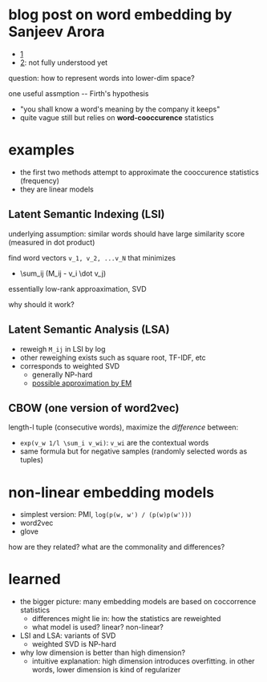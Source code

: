 # blog post on word embedding by Sanjeev Arora

- [1](http://www.offconvex.org/2015/12/12/word-embeddings-1/)
- [2](http://www.offconvex.org/2016/02/14/word-embeddings-2/): not fully understood yet

question: how to represent words into lower-dim space?

one useful assmption -- Firth's hypothesis

- "you shall know a word's meaning by the company it keeps"
- quite vague still but relies on **word-cooccurence** statistics

# examples

- the first two methods attempt to approximate the cooccurence statistics (frequency)
- they are linear models

## Latent Semantic Indexing (LSI)

underlying assumption: similar words should have large similarity score (measured in dot product)

find word vectors `v_1, v_2, ...v_N` that minimizes

- \sum_ij (M_ij - v_i \dot v_j)

essentially low-rank approaximation, SVD

why should it work?

## Latent Semantic Analysis (LSA)

- reweigh `M_ij` in LSI by log
- other reweighing exists such as square root, TF-IDF, etc
- corresponds to weighted SVD
  - generally NP-hard
  - [possible approximation by EM](https://people.csail.mit.edu/tommi/papers/SreJaa-icml03.pdf)

## CBOW (one version of word2vec)

length-l tuple (consecutive words), maximize the *difference* between:

- `exp(v_w 1/l \sum_i v_wi)`: `v_wi` are the contextual words
- same formula but for negative samples (randomly selected words as tuples)

# non-linear embedding models

- simplest version: PMI, `log(p(w, w') / (p(w)p(w')))`
- word2vec
- glove

how are they related? what are the commonality and differences?

# learned

- the bigger picture: many embedding models are based on coccorrence statistics
  - differences might lie in: how the statistics are reweighted
  - what model is used? linear? non-linear?
- LSI and LSA: variants of SVD
  - weighted SVD is NP-hard
- why low dimension is better than high dimension?
  - intuitive explanation: high dimension introduces overfitting. in other words, lower dimension is kind of regularizer